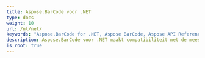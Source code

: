 ```yaml
---
title: Aspose.BarCode voor .NET
type: docs
weight: 10
url: /nl/net/
keywords: "Aspose.BarCode for .NET, Aspose BarCode, Aspose API Reference."
description: Aspose.BarCode voor .NET maakt compatibiliteit met de meeste bestaande barcodestandaarden en specificaties mogelijk.
is_root: true
---
```

